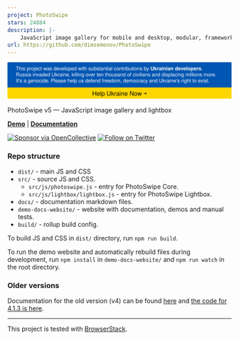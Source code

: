 ```yaml
---
project: PhotoSwipe
stars: 24884
description: |-
    JavaScript image gallery for mobile and desktop, modular, framework independent
url: https://github.com/dimsemenov/PhotoSwipe
---
```


[![Stand With Ukraine](https://raw.githubusercontent.com/vshymanskyy/StandWithUkraine/main/banner-direct.svg)](https://savelife.in.ua/en/)


PhotoSwipe v5 — JavaScript image gallery and lightbox

**[Demo](https://photoswipe.com)** | **[Documentation](https://photoswipe.com/getting-started/)**

[![Sponsor via OpenCollective](https://img.shields.io/opencollective/all/photoswipe?label=Sponsor%20via%20OpenCollective)](https://opencollective.com/photoswipe)
[![Follow on Twitter](https://img.shields.io/twitter/follow/photoswipe?style=social)](https://twitter.com/intent/user?screen_name=photoswipe)


### Repo structure

- `dist/` - main JS and CSS
- `src/` - source JS and CSS.
  - `src/js/photoswipe.js` - entry for PhotoSwipe Core.
  - `src/js/lightbox/lightbox.js` - entry for PhotoSwipe Lightbox.
- `docs/` - documentation markdown files.
- `demo-docs-website/` - website with documentation, demos and manual tests.
- `build/` - rollup build config.

To build JS and CSS in `dist/` directory, run `npm run build`.

To run the demo website and automatically rebuild files during development, run `npm install` in `demo-docs-website/` and `npm run watch` in the root directory.

### Older versions

Documentation for the old version (v4) can be found [here](https://photoswipe.com/v4-docs/getting-started.html) and [the code for 4.1.3 is here](https://github.com/dimsemenov/PhotoSwipe/tree/v4.1.3).

---

This project is tested with [BrowserStack](https://www.browserstack.com/).

